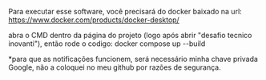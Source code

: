 Para executar esse software, você precisará do docker baixado na url: https://www.docker.com/products/docker-desktop/

abra o CMD dentro da página do projeto (logo após abrir "desafio tecnico inovanti"), então rode o codigo:
docker compose up --build

*para que as notificações funcionem, será necessário minha chave privada Google, não a coloquei no meu github por razões de segurança.
